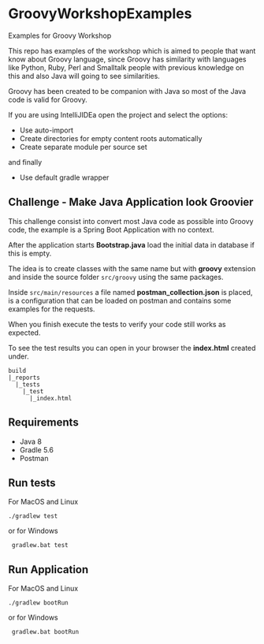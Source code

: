 # GroovyWorkshopExamples
Examples for Groovy Workshop

This repo has examples of the workshop which is aimed to people that want know about Groovy language,
since Groovy has similarity with languages like Python, Ruby, Perl and Smalltalk
people with previous knowledge on this and also Java will going to see similarities.

Groovy has been created to be companion with Java so most of the Java code is valid for Groovy.

If you are using IntelliJIDEa open the project and select the options:

- Use auto-import
- Create directories for empty content roots automatically
- Create separate module per source set

and finally

- Use default gradle wrapper

## Challenge - Make Java Application look Groovier

This challenge consist into convert most Java code as possible into Groovy code,
the example is a Spring Boot Application with no context.

After the application starts **Bootstrap.java** load the initial data in database if this is empty.

The idea is to create classes with the same name but with **groovy** extension and inside the
source folder `src/groovy` using the same packages.

Inside `src/main/resources` a file named **postman_collection.json** is placed, is a configuration
that can be loaded on postman and contains some examples for the requests.

When you finish execute the tests to verify your code still works as expected.

To see the test results you can open in your browser the **index.html** created under.

```
build
|_reports
  |_tests
    |_test
      |_index.html
```



## Requirements

- Java 8
- Gradle 5.6
- Postman

## Run tests

For MacOS and Linux

`` ./gradlew test ``  

or for Windows

`` gradlew.bat test``

## Run Application

For MacOS and Linux

`` ./gradlew bootRun ``  

or for Windows

`` gradlew.bat bootRun``
